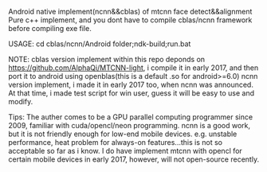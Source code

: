 Android native implement(ncnn&&cblas) of mtcnn face detect&&alignment
Pure c++ implement, and you dont have to compile cblas/ncnn framework before compiling exe file.

USAGE:
cd cblas/ncnn/Android folder;ndk-build;run.bat

NOTE:
cblas version implement within this repo deponds on https://github.com/AlphaQi/MTCNN-light, i compile it in early 2017, and then port it to android using openblas(this is a default .so for android>=6.0)
ncnn version implement, i made it in early 2017 too, when ncnn was announced.
At that time, i made test script for win user, guess it will be easy to use and modify.

Tips:
The auther comes to be a GPU parallel computing programmer since 2009, familiar with cuda/opencl/neon programming.
ncnn is a good work, but it is not friendly enough for low-end mobile devices. e.g. unstable performance, heat problem for always-on features...this is not so acceptable so far as i know.
I do have implement mtcnn with opencl for certain mobile devices in early 2017, however, will not open-source recently.
